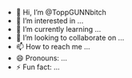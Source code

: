 - 👋 Hi, I’m @ToppGUNNbitch 
- 👀 I’m interested in ...
- 🌱 I’m currently learning ...
- 💞️ I’m looking to collaborate on ...
- 📫 How to reach me ...
- 😄 Pronouns: ...
- ⚡ Fun fact: ...

<!---
ToppGUNNbitch/ToppGUNNbitch is a ✨ special ✨ repository because its `README.md` (this file) appears on your GitHub profile.
You can click the Preview link to take a look at your changes.
--->
